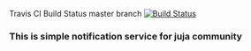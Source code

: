Travis CI Build Status master branch [![Build Status](https://travis-ci.org/JujaLabs/notification-service.svg?branch=master)](https://travis-ci.org/JujaLabs/notification-service)
### This is simple notification service for juja community
